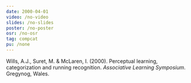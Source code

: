 ```yaml
---
date: 2000-04-01
video: /no-video
slides: /no-slides
poster: /no-poster
osr: /no-osr
tag: compcat
pu: /none
---
```


Wills, A.J., Suret, M. & McLaren, I. (2000). Perceptual learning, categorization and running recognition. _Associative Learning Symposium_. Gregynog, Wales. 



